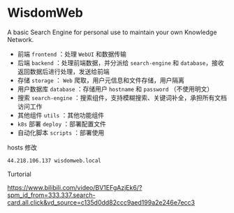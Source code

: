 # WisdomWeb

A basic Search Engine for personal use to maintain your own Knowledge Network.

+ 前端 `frontend` ：处理 `WebUI` 和数据传输
+ 后端 `backend` ：处理前端数据，并分派给 `search-engine` 和 `database`，接收返回数据后进行处理，发送给前端
+ 存储 `storage` ： `Web` 爬取，用户元信息和文件存储，用户隔离
+ 用户数据库 `database` ：存储用户 `hostname` 和 `password` （不使用明文）
+ 搜索 `search-engine` ：搜索组件，支持模糊搜索、关键词补全，承担所有文档访问工作
+ 其他组件 `utils` ：其他功能组件
+ `k8s` 部署 `deploy` ：部署配置文件
+ 自动化脚本 `scripts` ：部署使用

hosts 修改

```bash
44.218.106.137 wisdomweb.local
```

Turtorial

https://www.bilibili.com/video/BV1EFgAzjEk6/?spm_id_from=333.337.search-card.all.click&vd_source=c135d0dd82ccc9aed199a2e246e7ecc3
